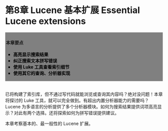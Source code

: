 # 第8章 Lucene 基本扩展 Essential Lucene extensions #

<div style="background-color:gray;padding:2px;">
<h4>本章要点</h4>
    <ul style="list-style-type:square">
        <li style="font-weight:bold;color:black;">高亮显示搜索结果</li>
        <li style="font-weight:bold;color:black;">纠正搜索文本拼写错误</li>
        <li style="font-weight:bold;color:black;">使用 Luke 工具查看索引细节</li>
        <li style="font-weight:bold;color:black;">使用其它的查询、分析器实现</li>
    </ul>
</div>

<br/>

已将构建了索引库，但不通过写代码就能浏览或查询其内容吗？绝对没问题！本章将探讨的 Luke 工具，就可以完全做到。有超出内置分析器能力的需要吗？Lucene 为多语言的分析提供了多个分析器模块。如何为搜索结果提供词项高亮显示？对此有两个选择。还将探索如何为拼写错误提供建议。

本章考察基本的、最一般性的 Lucene 扩展。












